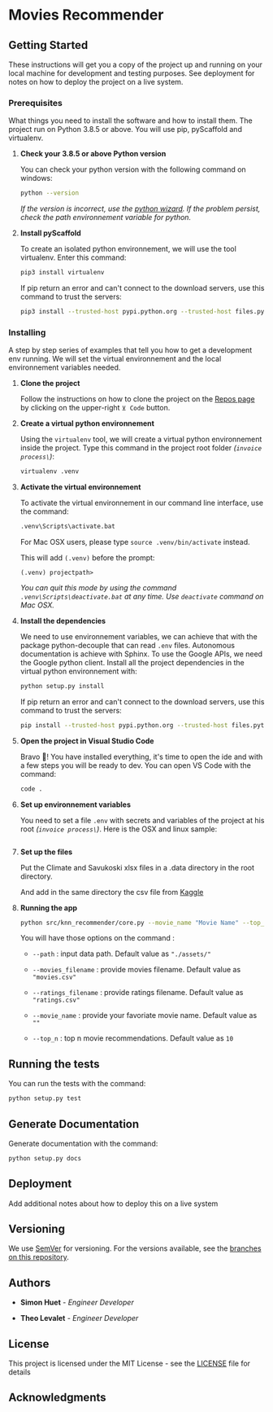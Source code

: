 # Movies Recommender

## Getting Started

These instructions will get you a copy of the project up and running on your local machine for development and testing purposes. See deployment for notes on how to deploy the project on a live system.

### Prerequisites

What things you need to install the software and how to install them. The project run on Python 3.8.5 or above. You will use pip, pyScaffold and virtualenv.

1. **Check your 3.8.5 or above Python version**

   You can check your python version with the following command on windows:

   ```sh
   python --version
   ```

   _If the version is incorrect, use the [python wizard](https://www.python.org/downloads/windows/). If the problem persist, check the path environnement variable for python._

2. **Install pyScaffold**

   To create an isolated python environnement, we will use the tool virtualenv. Enter this command:

   ```sh
   pip3 install virtualenv
   ```

   If pip return an error and can't connect to the download servers, use this command to trust the servers:

   ```sh
   pip3 install --trusted-host pypi.python.org --trusted-host files.pythonhosted.org --trusted-host pypi.org virtualenv
   ```

### Installing

A step by step series of examples that tell you how to get a development env running. We will set the virtual environnement and the local environnement variables needed.

1. **Clone the project**

   Follow the instructions on how to clone the project on the [Repos page](https://github.com/SimonHuet/capital_problem) by clicking on the upper-right `⊻ Code` button.

2. **Create a virtual python environnement**

   Using the `virtualenv` tool, we will create a virtual python environnement inside the project. Type this command in the project root folder _(`invoice process\`)_:

   ```sh
   virtualenv .venv
   ```

3. **Activate the virtual environnement**

   To activate the virtual environnement in our command line interface, use the command:

   ```sh
   .venv\Scripts\activate.bat
   ```

   For Mac OSX users, please type `source .venv/bin/activate` instead.

   This will add `(.venv)` before the prompt:

   ```
   (.venv) projectpath>
   ```

   _You can quit this mode by using the command `.venv\Scripts\deactivate.bat` at any time. Use `deactivate` command on Mac OSX._

4. **Install the dependencies**

   We need to use environnement variables, we can achieve that with the package python-decouple that can read `.env` files. Autonomous documentation is achieve with Sphinx. To use the Google APIs, we need the Google python client. Install all the project dependencies in the virtual python environnement with:

   ```sh
   python setup.py install
   ```

   If pip return an error and can't connect to the download servers, use this command to trust the servers:

   ```sh
   pip install --trusted-host pypi.python.org --trusted-host files.pythonhosted.org --trusted-host pypi.org -r requirements.txt
   ```

5. **Open the project in Visual Studio Code**

   Bravo 🥳! You have installed everything, it's time to open the ide and with a few steps you will be ready to dev. You can open VS Code with the command:

   ```sh
   code .
   ```

6. **Set up environnement variables**

   You need to set a file `.env` with secrets and variables of the project at his root _(`invoice process\`)_. Here is the OSX and linux sample:

   ```sh

   ```

7. **Set up the files**

   Put the Climate and Savukoski xlsx files in a .data directory in the root directory.

   And add in the same directory the csv file from [Kaggle](https://www.kaggle.com/sudalairajkumar/daily-temperature-of-major-cities)

8. **Running the app**

   ```sh
   python src/knn_recommender/core.py --movie_name "Movie Name" --top_n 10
   ```

   You will have those options on the command :

   - `--path` : input data path. Default value as `"./assets/"`

   - `--movies_filename` : provide movies filename. Default value as `"movies.csv"`

   - `--ratings_filename` : provide ratings filename. Default value as `"ratings.csv"`

   - `--movie_name` : provide your favoriate movie name. Default value as `""`

   - `--top_n` : top n movie recommendations. Default value as `10`

## Running the tests

You can run the tests with the command:

```sh
python setup.py test
```

## Generate Documentation

Generate documentation with the command:

```sh
python setup.py docs
```

## Deployment

Add additional notes about how to deploy this on a live system

## Versioning

We use [SemVer](http://semver.org/) for versioning. For the versions available, see the [branches on this repository](https://github.com/SimonHuet/capital_problem/tags).

## Authors

- **Simon Huet** - _Engineer Developer_

- **Theo Levalet** - _Engineer Developer_

## License

This project is licensed under the MIT License - see the [LICENSE](https://github.com/SimonHuet/capital_problem/blob/main/LICENSE) file for details

## Acknowledgments
